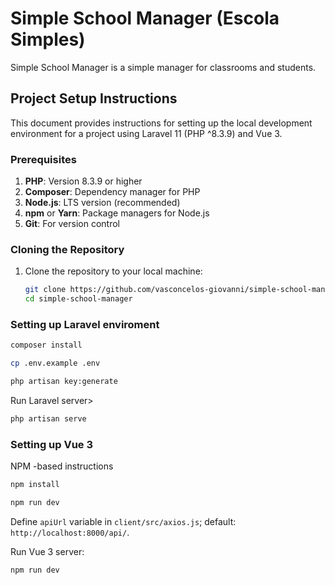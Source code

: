 # Simple School Manager (Escola Simples)

Simple School Manager is a simple manager for classrooms and students.

## Project Setup Instructions

This document provides instructions for setting up the local development environment for a project using Laravel 11 (PHP ^8.3.9) and Vue 3.

### Prerequisites

1. **PHP**: Version 8.3.9 or higher
2. **Composer**: Dependency manager for PHP
3. **Node.js**: LTS version (recommended)
4. **npm** or **Yarn**: Package managers for Node.js
5. **Git**: For version control

### Cloning the Repository

1. Clone the repository to your local machine:

   ```bash
   git clone https://github.com/vasconcelos-giovanni/simple-school-manager.git
   cd simple-school-manager
   ```

### Setting up Laravel enviroment

```bash
composer install

cp .env.example .env

php artisan key:generate
```

Run Laravel server>

```bash
php artisan serve
```

### Setting up Vue 3

NPM -based instructions

```bash
npm install

npm run dev
```

Define `apiUrl` variable in `client/src/axios.js`; default: `http://localhost:8000/api/`.

Run Vue 3 server:

```bash
npm run dev
```